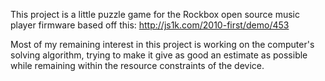 This project is a little puzzle game for the Rockbox open source music player firmware based off this: http://js1k.com/2010-first/demo/453

Most of my remaining interest in this project is working on the computer's solving algorithm, trying to make it give as good an estimate as possible while remaining within the resource constraints of the device.
